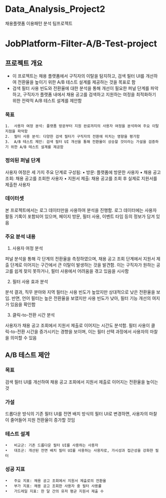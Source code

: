 # Data_Analysis_Project2
채용플랫폼 이용패턴 분석 팀프로젝트

# JobPlatform-Filter-A/B-Test-project

## 프로젝트 개요


- 이 프로젝트는 채용 플랫폼에서 구직자의 이탈을 탐지하고, 검색 필터 UI를 개선하여 전환율을 높이기 위한 A/B 테스트 설계를 제공하는 것을 목표로 함
- 검색 필터 사용 빈도와 전환율에 대한 분석을 통해 개선이 필요한 퍼널 단계를 파악하고, 구직자가 플랫폼 내에서 채용 공고를 검색하고 지원하는 여정을 최적화하기 위한 전략적 A/B 테스트 설계를 제안함

### 목표

	1.	사용자 여정 분석: 플랫폼 방문부터 지원 완료까지의 사용자 여정을 분석하여 주요 이탈 지점을 파악함
	2.	필터 사용 분석: 다양한 검색 필터가 구직자의 전환에 미치는 영향을 평가함
	3.	A/B 테스트 제안: 검색 필터 UI 개선을 통해 전환율이 상승할 것이라는 가설을 검증하기 위한 A/B 테스트 설계를 제공함


### 정의된 퍼널 단계

사용자 여정은 세 가지 주요 단계로 구성됨:
	•	방문: 플랫폼에 방문한 사용자
	•	채용 공고 조회: 채용 공고를 조회한 사용자
	•	지원서 제출: 채용 공고를 조회 후 실제로 지원서를 제출한 사용자


### 데이터셋

본 프로젝트에서는 로그 데이터만을 사용하여 분석을 진행함. 로그 데이터에는 사용자 활동 기록이 포함되어 있으며, 페이지 방문, 필터 사용, 이벤트 타임 등의 정보가 담겨 있음


### 주요 분석 내용

1. 사용자 여정 분석

퍼널 분석을 통해 각 단계의 전환율을 측정하였으며, 채용 공고 조회 단계에서 지원서 제출 단계로 이어지는 구간에서 큰 이탈이 발생하는 것을 발견함. 이는 구직자가 원하는 공고를 쉽게 찾지 못하거나, 필터 사용에서 어려움을 겪고 있음을 시사함

2. 필터 사용 효과 분석

분석 결과, 직무 분야와 지역 필터는 사용 빈도가 높았지만 상대적으로 낮은 전환율을 보임. 반면, 언어 필터는 높은 전환율을 보였지만 사용 빈도가 낮아, 필터 기능 개선의 여지가 있음을 확인함

3. 클릭-to-전환 시간 분석

사용자가 채용 공고 조회에서 지원서 제출로 이어지는 시간도 분석함. 필터 사용이 클릭-to-전환 시간을 증가시키는 경향을 보이며, 이는 필터 선택 과정에서 사용자의 마찰을 의미할 수 있음


## A/B 테스트 제안

### 목표

검색 필터 UI를 개선하여 채용 공고 조회에서 지원서 제출로 이어지는 전환율을 높이는 것

### 가설

드롭다운 방식의 기존 필터 UI를 전면 배치 방식의 필터 UI로 변경하면, 사용자의 마찰이 줄어들어 지원 전환율이 증가할 것임

### 테스트 설계

	•	비교군: 기존 드롭다운 필터 UI를 사용하는 사용자
	•	대조군: 개선된 전면 배치 필터 UI를 사용하는 사용자로, 가시성과 접근성을 강화한 필터

### 성공 지표

	•	주요 지표: 채용 공고 조회에서 지원서 제출로의 전환율
	•	부가 지표: 채용 공고 조회한 사용자 중 필터 사용률
 	•	가드레일 지표: 한 달 간의 유저 평균 지원서 제출 수
 
